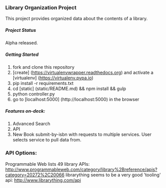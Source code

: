 ### Library Organization Project

This project provides organized data about the contents of a library.


##### Project Status

Alpha released.


##### Getting Started
1. fork and clone this repository
2. [create] (https://virtualenvwrapper.readthedocs.org) and activate a [virtualenv] (https://virtualenv.pypa.io)
3. pip install -r requirements.txt
4. cd [static] (static/README.md) && npm install && gulp
5. python controller.py
6. go to [localhost:5000] (http://localhost:5000) in the browser


##### Features on-deck:

1. Advanced Search
2. API
3. New Book submit-by-isbn with requests to multiple services. User selects service to pull data from.


### API Options:

Programmable Web lists 49 library APIs:
http://www.programmableweb.com/category/library%2Breference/apis?category=20272%2C20066
librarything seems to be a very good 'tooling' api: http://www.librarything.com/api

